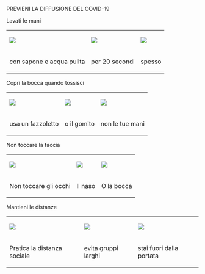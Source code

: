 PREVIENI LA DIFFUSIONE DEL COVID-19

Lavati le mani

<span id="t.a27ce7e33fb90a6ab529dfe53a13dff8c84d612e"></span><span
id="t.0"></span>

<table>
<tbody>
<tr class="odd">
<td><p><span><img src="https://lh6.googleusercontent.com/9oAOqW446hsEr0-urG0TvLQ8hzcVMfqZR57jznrMv-0eS_CjViS-HNbjswD_0fsSlaLiVbmkUuMiXXBIBqCcySVQ49JmKREtwFXETc82wgwxXcUm76mNlc6O9CH0f2suhT7QwtKm" /></span></p></td>
<td><p><span><img src="https://lh6.googleusercontent.com/hSA8EXPpwzm4rDd-bf68hmx-vZq1XCbLVBBhoHTJo1PE4cYmTLvHYUa94Bhu9xVK4K_bEPFzA71_b7ILlTjrW1_Ds451GYVWnEsqGnmUbyV5n5D6bK06zumFz66HVfJvr2W5779g" /></span></p></td>
<td><p><span><img src="https://lh5.googleusercontent.com/GzFO9wmGF8gdUCKwYgum4oMm7tExetJoGLz8aeQP05vWpdRlTroZfhAk-u0yEx4L6hKDxG2LM8x9wZOtU-VbfT6JkUKsxasNI-cqtdehinInkoWqVcXVTVGIcj3cF-d5oD4eRWjf" /></span></p></td>
</tr>
<tr class="even">
<td><p><span>con sapone e acqua pulita</span></p></td>
<td><p><span>per 20 secondi</span></p></td>
<td><p><span>spesso</span></p></td>
</tr>
</tbody>
</table>

Copri la bocca quando tossisci

<span id="t.d9993a4347d50a7701c671c052bd654dad57fac3"></span><span
id="t.1"></span>

<table>
<tbody>
<tr class="odd">
<td><p><span><img src="https://lh3.googleusercontent.com/Qf6B95eEgujczkaM1Say2q7Hvo7_26JS3HyL6bxvLSZkL3myHXANfeogtrD8W9jsa5JAVRhTycKtMXYin9zSfOmh7KIi0AK52UkcdLIAZgBowYQYpNe5mA4MeXS2pIjPBgcAxfl3" /></span></p></td>
<td><p><span><img src="https://lh6.googleusercontent.com/096pWzg34GlwqZ0Akxf9VZ8iLu1kBSmV39jjm_y92cgwvNDWxbpC3_fTKbm0lHhu61UkwXBQA5d1c_MciB0nVcnRcwqhUTORkEIGsxMa-tFqmy54QCD5JI9Y9gLB0mpsrpPYromI" /></span></p></td>
<td><p><span><img src="https://lh5.googleusercontent.com/kOiLXZk6-zhBp8ZC6DVs-CujTZUrIZM7ABXVu_l7wtvTc4wB8xnlUR3yzQlmJ5vwxwKNp8d39y0xvxhq10Z34Wl54z6RuzhQAUwcyic6_edPM9qiak7SEekzCDrdwNPdekFfCsr8" /></span></p></td>
</tr>
<tr class="even">
<td><p><span>usa un fazzoletto</span></p></td>
<td><p><span>o il gomito</span></p></td>
<td><p><span>non le tue mani</span></p></td>
</tr>
</tbody>
</table>

Non toccare la faccia

<span id="t.ce4e454d7fb7bf3b9305a36a6f947da5256f4dfb"></span><span
id="t.2"></span>

<table>
<tbody>
<tr class="odd">
<td><p><span><img src="https://lh5.googleusercontent.com/_iESQZUCimHUY9p_LO187gX63_R733FNkfd5TQjnaoVKi31wd97U91nN_qpm52uBPwwL2yiSzuO7lje4GXztfqPaQz2wyGiTj1MZndNXyCzhi8BEFKlBIsq6e8vLKrExBxhr5IM3" /></span></p></td>
<td><p><span><img src="https://lh6.googleusercontent.com/PZkixYkGEG0Q8ktUvbB731swInpEZ_D3V_hywwIaM6P3eP32uw4LKoE2pZrSYrGlHK-cRlRtdcBPabjfEtdLEdVfmh1VMmMROBhgLxsWurApQNT8hZf6s1I2DoirLifOpnoWeJlJ" /></span></p></td>
<td><p><span><img src="https://lh5.googleusercontent.com/9qebk7_Yzt9xXS2GKCMKASyYbnSgYItzKtGGwod5h391tRf8IPBe_NXusC-bOS1WY3GRW19YmzHBQblnapMN5MepaOo65JYmIM2hk2JarFQMzVkhxjonpBVyCE199yMtW4RkfINZ" /></span></p></td>
</tr>
<tr class="even">
<td><p><span>Non toccare gli occhi</span></p></td>
<td><p><span>Il naso</span></p></td>
<td><p><span>O la bocca</span></p></td>
</tr>
</tbody>
</table>

Mantieni le distanze

<span id="t.9b99cd50a175682821379d97b2f333be6f1c3e8b"></span><span
id="t.3"></span>

<table>
<tbody>
<tr class="odd">
<td><p><span><img src="https://lh3.googleusercontent.com/OQYVR-VQtd1yeKwtd90-561KdA6RMwXzNCKeVlBFJjNxudQJV5UkceQMzJ0-dn6WlfKJa1T1YF18tn-jsInU5pQ0EgKwcsGm0CuxAwsVBDj49bow8dgWE9U4k77qkWCJGiQpm61W" /></span></p></td>
<td><p><span><img src="https://lh5.googleusercontent.com/oBB-ZRFHjWNUzgfpydKxYeweWKs4BZEAIvErpYrZLRQCmaz0XsnfLU9W03IfmRiRZiDwq6kFCRsSxjQbTfCY_6JogDkDRNf8zP0BLSF61cz5vgRbr6YiHn7g7mQJM7lK8Y8Ks7hT" /></span></p></td>
<td><p><span><img src="https://lh4.googleusercontent.com/bwwAanTwTRAkY665ejWshtWbKCMl1bm3mjVZXkCn9TIgS4fhEpqgObYmrn_NJaPhPPX-Pi6lXiHc6n0HjweVM9MhyAqOM7gJzkirjHFsG0m_etLvC_BjDBHoWq8rp-zivbjUzjXM" /></span></p></td>
</tr>
<tr class="even">
<td><p><span>Pratica la distanza sociale</span></p></td>
<td><p><span>evita gruppi larghi</span></p></td>
<td><p><span>stai fuori dalla portata</span></p></td>
</tr>
</tbody>
</table>
